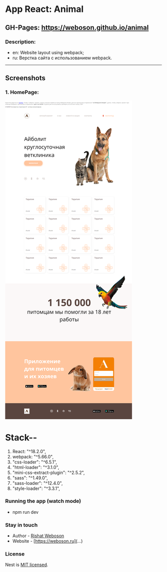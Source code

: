 # App React: Animal

## GH-Pages: https://weboson.github.io/animal

### Description: 
- en: Website layout using webpack;
- ru: Верстка сайта с использованием webpack.

***
## Screenshots

### 1. HomePage:
![Alt text](image.png)

# Stack--
1. React: "^18.2.0",
2. webpack: "^5.66.0", 
4. "css-loader": "^6.5.1",
5. "html-loader": "^3.1.0",
6. "mini-css-extract-plugin": "^2.5.2",
7. "sass": "^1.49.0",
8. "sass-loader": "^12.4.0",
9. "style-loader": "^3.3.1",


### Running the app (watch mode)
- npm run dev

### Stay in touch
- Author - [Rishat Weboson](...)
- Website - [https://weboson.ru](...)

### License
Nest is [MIT licensed](LICENSE).
